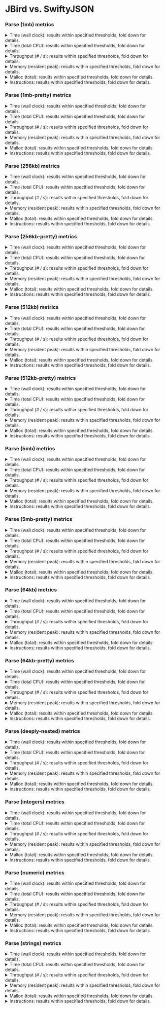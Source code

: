 # JBird vs. SwiftyJSON

### Parse (1mb) metrics

<details><summary>Time (wall clock): results within specified thresholds, fold down for details.</summary>
<p>

|         Time (wall clock) (μs) *         |        p0 |       p25 |       p50 |       p75 |       p90 |       p99 |      p100 |   Samples |
|:----------------------------------------:|----------:|----------:|----------:|----------:|----------:|----------:|----------:|----------:|
|                swiftyjson                |         9 |        10 |        10 |        10 |        11 |        14 |        14 |        99 |
|                  jbird                   |         2 |         2 |         2 |         2 |         2 |         3 |         3 |       455 |
|                    Δ                     |        -7 |        -8 |        -8 |        -8 |        -9 |       -11 |       -11 |       356 |
|              Improvement %               |        78 |        80 |        80 |        80 |        82 |        79 |        79 |       356 |

<p>
</details>

<details><summary>Time (total CPU): results within specified thresholds, fold down for details.</summary>
<p>

|         Time (total CPU) (μs) *          |        p0 |       p25 |       p50 |       p75 |       p90 |       p99 |      p100 |   Samples |
|:----------------------------------------:|----------:|----------:|----------:|----------:|----------:|----------:|----------:|----------:|
|                swiftyjson                |         9 |        10 |        10 |        10 |        11 |        14 |        14 |        99 |
|                  jbird                   |         2 |         2 |         2 |         2 |         2 |         3 |         3 |       455 |
|                    Δ                     |        -7 |        -8 |        -8 |        -8 |        -9 |       -11 |       -11 |       356 |
|              Improvement %               |        78 |        80 |        80 |        80 |        82 |        79 |        79 |       356 |

<p>
</details>

<details><summary>Throughput (# / s): results within specified thresholds, fold down for details.</summary>
<p>

|          Throughput (# / s) (#)          |        p0 |       p25 |       p50 |       p75 |       p90 |       p99 |      p100 |   Samples |
|:----------------------------------------:|----------:|----------:|----------:|----------:|----------:|----------:|----------:|----------:|
|                swiftyjson                |       106 |       102 |       101 |        98 |        95 |        74 |        74 |        99 |
|                  jbird                   |       515 |       474 |       470 |       466 |       450 |       359 |       328 |       455 |
|                    Δ                     |       409 |       372 |       369 |       368 |       355 |       285 |       254 |       356 |
|              Improvement %               |       386 |       365 |       365 |       376 |       374 |       385 |       343 |       356 |

<p>
</details>

<details><summary>Memory (resident peak): results within specified thresholds, fold down for details.</summary>
<p>

|        Memory (resident peak) (M)        |        p0 |       p25 |       p50 |       p75 |       p90 |       p99 |      p100 |   Samples |
|:----------------------------------------:|----------:|----------:|----------:|----------:|----------:|----------:|----------:|----------:|
|                swiftyjson                |        30 |        65 |       101 |       137 |       159 |       172 |       172 |        99 |
|                  jbird                   |        29 |        31 |        31 |        31 |        31 |        31 |        31 |       455 |
|                    Δ                     |        -1 |       -34 |       -70 |      -106 |      -128 |      -141 |      -141 |       356 |
|              Improvement %               |         3 |        52 |        69 |        77 |        81 |        82 |        82 |       356 |

<p>
</details>

<details><summary>Malloc (total): results within specified thresholds, fold down for details.</summary>
<p>

|           Malloc (total) (K) *           |        p0 |       p25 |       p50 |       p75 |       p90 |       p99 |      p100 |   Samples |
|:----------------------------------------:|----------:|----------:|----------:|----------:|----------:|----------:|----------:|----------:|
|                swiftyjson                |        21 |        21 |        21 |        21 |        21 |        21 |        21 |        99 |
|                  jbird                   |        11 |        11 |        11 |        11 |        11 |        11 |        11 |       455 |
|                    Δ                     |       -10 |       -10 |       -10 |       -10 |       -10 |       -10 |       -10 |       356 |
|              Improvement %               |        48 |        48 |        48 |        48 |        48 |        48 |        48 |       356 |

<p>
</details>

<details><summary>Instructions: results within specified thresholds, fold down for details.</summary>
<p>

|            Instructions (M) *            |        p0 |       p25 |       p50 |       p75 |       p90 |       p99 |      p100 |   Samples |
|:----------------------------------------:|----------:|----------:|----------:|----------:|----------:|----------:|----------:|----------:|
|                swiftyjson                |       237 |       237 |       238 |       238 |       238 |       242 |       242 |        99 |
|                  jbird                   |        48 |        48 |        48 |        48 |        48 |        49 |        50 |       455 |
|                    Δ                     |      -189 |      -189 |      -190 |      -190 |      -190 |      -193 |      -192 |       356 |
|              Improvement %               |        80 |        80 |        80 |        80 |        80 |        80 |        79 |       356 |

<p>
</details>

### Parse (1mb-pretty) metrics

<details><summary>Time (wall clock): results within specified thresholds, fold down for details.</summary>
<p>

|         Time (wall clock) (μs) *         |        p0 |       p25 |       p50 |       p75 |       p90 |       p99 |      p100 |   Samples |
|:----------------------------------------:|----------:|----------:|----------:|----------:|----------:|----------:|----------:|----------:|
|                swiftyjson                |        10 |        10 |        10 |        10 |        11 |        11 |        11 |        98 |
|                  jbird                   |         2 |         2 |         2 |         2 |         2 |         2 |         2 |       464 |
|                    Δ                     |        -8 |        -8 |        -8 |        -8 |        -9 |        -9 |        -9 |       366 |
|              Improvement %               |        80 |        80 |        80 |        80 |        82 |        82 |        82 |       366 |

<p>
</details>

<details><summary>Time (total CPU): results within specified thresholds, fold down for details.</summary>
<p>

|         Time (total CPU) (μs) *          |        p0 |       p25 |       p50 |       p75 |       p90 |       p99 |      p100 |   Samples |
|:----------------------------------------:|----------:|----------:|----------:|----------:|----------:|----------:|----------:|----------:|
|                swiftyjson                |        10 |        10 |        10 |        10 |        11 |        11 |        11 |        98 |
|                  jbird                   |         2 |         2 |         2 |         2 |         2 |         2 |         2 |       464 |
|                    Δ                     |        -8 |        -8 |        -8 |        -8 |        -9 |        -9 |        -9 |       366 |
|              Improvement %               |        80 |        80 |        80 |        80 |        82 |        82 |        82 |       366 |

<p>
</details>

<details><summary>Throughput (# / s): results within specified thresholds, fold down for details.</summary>
<p>

|          Throughput (# / s) (#)          |        p0 |       p25 |       p50 |       p75 |       p90 |       p99 |      p100 |   Samples |
|:----------------------------------------:|----------:|----------:|----------:|----------:|----------:|----------:|----------:|----------:|
|                swiftyjson                |       103 |        99 |        98 |        97 |        95 |        93 |        93 |        98 |
|                  jbird                   |       514 |       476 |       472 |       469 |       462 |       451 |       439 |       464 |
|                    Δ                     |       411 |       377 |       374 |       372 |       367 |       358 |       346 |       366 |
|              Improvement %               |       399 |       381 |       382 |       384 |       386 |       385 |       372 |       366 |

<p>
</details>

<details><summary>Memory (resident peak): results within specified thresholds, fold down for details.</summary>
<p>

|        Memory (resident peak) (M)        |        p0 |       p25 |       p50 |       p75 |       p90 |       p99 |      p100 |   Samples |
|:----------------------------------------:|----------:|----------:|----------:|----------:|----------:|----------:|----------:|----------:|
|                swiftyjson                |        30 |        64 |       100 |       135 |       158 |       170 |       170 |        98 |
|                  jbird                   |        29 |        31 |        31 |        31 |        31 |        31 |        31 |       464 |
|                    Δ                     |        -1 |       -33 |       -69 |      -104 |      -127 |      -139 |      -139 |       366 |
|              Improvement %               |         3 |        52 |        69 |        77 |        80 |        82 |        82 |       366 |

<p>
</details>

<details><summary>Malloc (total): results within specified thresholds, fold down for details.</summary>
<p>

|           Malloc (total) (K) *           |        p0 |       p25 |       p50 |       p75 |       p90 |       p99 |      p100 |   Samples |
|:----------------------------------------:|----------:|----------:|----------:|----------:|----------:|----------:|----------:|----------:|
|                swiftyjson                |        21 |        21 |        21 |        21 |        21 |        21 |        21 |        98 |
|                  jbird                   |        11 |        11 |        11 |        11 |        11 |        11 |        11 |       464 |
|                    Δ                     |       -10 |       -10 |       -10 |       -10 |       -10 |       -10 |       -10 |       366 |
|              Improvement %               |        48 |        48 |        48 |        48 |        48 |        48 |        48 |       366 |

<p>
</details>

<details><summary>Instructions: results within specified thresholds, fold down for details.</summary>
<p>

|            Instructions (M) *            |        p0 |       p25 |       p50 |       p75 |       p90 |       p99 |      p100 |   Samples |
|:----------------------------------------:|----------:|----------:|----------:|----------:|----------:|----------:|----------:|----------:|
|                swiftyjson                |       243 |       243 |       243 |       243 |       244 |       248 |       248 |        98 |
|                  jbird                   |        49 |        49 |        49 |        49 |        49 |        50 |        51 |       464 |
|                    Δ                     |      -194 |      -194 |      -194 |      -194 |      -195 |      -198 |      -197 |       366 |
|              Improvement %               |        80 |        80 |        80 |        80 |        80 |        80 |        79 |       366 |

<p>
</details>

### Parse (256kb) metrics

<details><summary>Time (wall clock): results within specified thresholds, fold down for details.</summary>
<p>

|         Time (wall clock) (μs) *         |        p0 |       p25 |       p50 |       p75 |       p90 |       p99 |      p100 |   Samples |
|:----------------------------------------:|----------:|----------:|----------:|----------:|----------:|----------:|----------:|----------:|
|                swiftyjson                |      2227 |      2390 |      2417 |      2451 |      2574 |      2636 |      2671 |       406 |
|                  jbird                   |       463 |       512 |       520 |       533 |       557 |       579 |       613 |      1778 |
|                    Δ                     |     -1764 |     -1878 |     -1897 |     -1918 |     -2017 |     -2057 |     -2058 |      1372 |
|              Improvement %               |        79 |        79 |        78 |        78 |        78 |        78 |        77 |      1372 |

<p>
</details>

<details><summary>Time (total CPU): results within specified thresholds, fold down for details.</summary>
<p>

|         Time (total CPU) (μs) *          |        p0 |       p25 |       p50 |       p75 |       p90 |       p99 |      p100 |   Samples |
|:----------------------------------------:|----------:|----------:|----------:|----------:|----------:|----------:|----------:|----------:|
|                swiftyjson                |      2223 |      2390 |      2417 |      2451 |      2576 |      2638 |      2672 |       406 |
|                  jbird                   |       464 |       514 |       522 |       535 |       558 |       582 |       614 |      1778 |
|                    Δ                     |     -1759 |     -1876 |     -1895 |     -1916 |     -2018 |     -2056 |     -2058 |      1372 |
|              Improvement %               |        79 |        78 |        78 |        78 |        78 |        78 |        77 |      1372 |

<p>
</details>

<details><summary>Throughput (# / s): results within specified thresholds, fold down for details.</summary>
<p>

|          Throughput (# / s) (#)          |        p0 |       p25 |       p50 |       p75 |       p90 |       p99 |      p100 |   Samples |
|:----------------------------------------:|----------:|----------:|----------:|----------:|----------:|----------:|----------:|----------:|
|                swiftyjson                |       449 |       419 |       414 |       408 |       389 |       380 |       374 |       406 |
|                  jbird                   |      2160 |      1953 |      1922 |      1877 |      1798 |      1729 |      1632 |      1778 |
|                    Δ                     |      1711 |      1534 |      1508 |      1469 |      1409 |      1349 |      1258 |      1372 |
|              Improvement %               |       381 |       366 |       364 |       360 |       362 |       355 |       336 |      1372 |

<p>
</details>

<details><summary>Memory (resident peak): results within specified thresholds, fold down for details.</summary>
<p>

|        Memory (resident peak) (M)        |        p0 |       p25 |       p50 |       p75 |       p90 |       p99 |      p100 |   Samples |
|:----------------------------------------:|----------:|----------:|----------:|----------:|----------:|----------:|----------:|----------:|
|                swiftyjson                |        26 |        63 |       100 |       139 |       161 |       175 |       176 |       406 |
|                  jbird                   |        26 |        27 |        27 |        27 |        27 |        27 |        27 |      1778 |
|                    Δ                     |         0 |       -36 |       -73 |      -112 |      -134 |      -148 |      -149 |      1372 |
|              Improvement %               |         0 |        57 |        73 |        81 |        83 |        85 |        85 |      1372 |

<p>
</details>

<details><summary>Malloc (total): results within specified thresholds, fold down for details.</summary>
<p>

|             Malloc (total) *             |        p0 |       p25 |       p50 |       p75 |       p90 |       p99 |      p100 |   Samples |
|:----------------------------------------:|----------:|----------:|----------:|----------:|----------:|----------:|----------:|----------:|
|                swiftyjson                |      5341 |      5343 |      5343 |      5343 |      5343 |      5343 |      5343 |       406 |
|                  jbird                   |      2636 |      2636 |      2636 |      2636 |      2636 |      2636 |      2636 |      1778 |
|                    Δ                     |     -2705 |     -2707 |     -2707 |     -2707 |     -2707 |     -2707 |     -2707 |      1372 |
|              Improvement %               |        51 |        51 |        51 |        51 |        51 |        51 |        51 |      1372 |

<p>
</details>

<details><summary>Instructions: results within specified thresholds, fold down for details.</summary>
<p>

|            Instructions (M) *            |        p0 |       p25 |       p50 |       p75 |       p90 |       p99 |      p100 |   Samples |
|:----------------------------------------:|----------:|----------:|----------:|----------:|----------:|----------:|----------:|----------:|
|                swiftyjson                |        59 |        59 |        59 |        59 |        59 |        62 |        62 |       406 |
|                  jbird                   |        12 |        12 |        12 |        12 |        12 |        12 |        13 |      1778 |
|                    Δ                     |       -47 |       -47 |       -47 |       -47 |       -47 |       -50 |       -49 |      1372 |
|              Improvement %               |        80 |        80 |        80 |        80 |        80 |        81 |        79 |      1372 |

<p>
</details>

### Parse (256kb-pretty) metrics

<details><summary>Time (wall clock): results within specified thresholds, fold down for details.</summary>
<p>

|         Time (wall clock) (μs) *         |        p0 |       p25 |       p50 |       p75 |       p90 |       p99 |      p100 |   Samples |
|:----------------------------------------:|----------:|----------:|----------:|----------:|----------:|----------:|----------:|----------:|
|                swiftyjson                |      2329 |      2488 |      2519 |      2542 |      2570 |      2701 |      2800 |       392 |
|                  jbird                   |       470 |       518 |       526 |       536 |       545 |       568 |       658 |      1772 |
|                    Δ                     |     -1859 |     -1970 |     -1993 |     -2006 |     -2025 |     -2133 |     -2142 |      1380 |
|              Improvement %               |        80 |        79 |        79 |        79 |        79 |        79 |        76 |      1380 |

<p>
</details>

<details><summary>Time (total CPU): results within specified thresholds, fold down for details.</summary>
<p>

|         Time (total CPU) (μs) *          |        p0 |       p25 |       p50 |       p75 |       p90 |       p99 |      p100 |   Samples |
|:----------------------------------------:|----------:|----------:|----------:|----------:|----------:|----------:|----------:|----------:|
|                swiftyjson                |      2324 |      2488 |      2521 |      2544 |      2574 |      2699 |      2808 |       392 |
|                  jbird                   |       472 |       519 |       527 |       537 |       547 |       569 |       660 |      1772 |
|                    Δ                     |     -1852 |     -1969 |     -1994 |     -2007 |     -2027 |     -2130 |     -2148 |      1380 |
|              Improvement %               |        80 |        79 |        79 |        79 |        79 |        79 |        76 |      1380 |

<p>
</details>

<details><summary>Throughput (# / s): results within specified thresholds, fold down for details.</summary>
<p>

|          Throughput (# / s) (#)          |        p0 |       p25 |       p50 |       p75 |       p90 |       p99 |      p100 |   Samples |
|:----------------------------------------:|----------:|----------:|----------:|----------:|----------:|----------:|----------:|----------:|
|                swiftyjson                |       429 |       402 |       397 |       394 |       389 |       370 |       357 |       392 |
|                  jbird                   |      2126 |      1931 |      1903 |      1868 |      1834 |      1761 |      1519 |      1772 |
|                    Δ                     |      1697 |      1529 |      1506 |      1474 |      1445 |      1391 |      1162 |      1380 |
|              Improvement %               |       396 |       380 |       379 |       374 |       371 |       376 |       325 |      1380 |

<p>
</details>

<details><summary>Memory (resident peak): results within specified thresholds, fold down for details.</summary>
<p>

|        Memory (resident peak) (M)        |        p0 |       p25 |       p50 |       p75 |       p90 |       p99 |      p100 |   Samples |
|:----------------------------------------:|----------:|----------:|----------:|----------:|----------:|----------:|----------:|----------:|
|                swiftyjson                |        26 |        63 |        99 |       135 |       156 |       169 |       171 |       392 |
|                  jbird                   |        26 |        27 |        27 |        27 |        27 |        27 |        27 |      1772 |
|                    Δ                     |         0 |       -36 |       -72 |      -108 |      -129 |      -142 |      -144 |      1380 |
|              Improvement %               |         0 |        57 |        73 |        80 |        83 |        84 |        84 |      1380 |

<p>
</details>

<details><summary>Malloc (total): results within specified thresholds, fold down for details.</summary>
<p>

|             Malloc (total) *             |        p0 |       p25 |       p50 |       p75 |       p90 |       p99 |      p100 |   Samples |
|:----------------------------------------:|----------:|----------:|----------:|----------:|----------:|----------:|----------:|----------:|
|                swiftyjson                |      5341 |      5343 |      5343 |      5343 |      5343 |      5343 |      5343 |       392 |
|                  jbird                   |      2636 |      2636 |      2636 |      2636 |      2636 |      2636 |      2636 |      1772 |
|                    Δ                     |     -2705 |     -2707 |     -2707 |     -2707 |     -2707 |     -2707 |     -2707 |      1380 |
|              Improvement %               |        51 |        51 |        51 |        51 |        51 |        51 |        51 |      1380 |

<p>
</details>

<details><summary>Instructions: results within specified thresholds, fold down for details.</summary>
<p>

|            Instructions (M) *            |        p0 |       p25 |       p50 |       p75 |       p90 |       p99 |      p100 |   Samples |
|:----------------------------------------:|----------:|----------:|----------:|----------:|----------:|----------:|----------:|----------:|
|                swiftyjson                |        60 |        60 |        60 |        60 |        60 |        63 |        63 |       392 |
|                  jbird                   |        12 |        12 |        12 |        12 |        12 |        12 |        13 |      1772 |
|                    Δ                     |       -48 |       -48 |       -48 |       -48 |       -48 |       -51 |       -50 |      1380 |
|              Improvement %               |        80 |        80 |        80 |        80 |        80 |        81 |        79 |      1380 |

<p>
</details>

### Parse (512kb) metrics

<details><summary>Time (wall clock): results within specified thresholds, fold down for details.</summary>
<p>

|         Time (wall clock) (μs) *         |        p0 |       p25 |       p50 |       p75 |       p90 |       p99 |      p100 |   Samples |
|:----------------------------------------:|----------:|----------:|----------:|----------:|----------:|----------:|----------:|----------:|
|                swiftyjson                |      4492 |      4891 |      4932 |      5059 |      5386 |      5513 |      5581 |       199 |
|                  jbird                   |       948 |      1040 |      1052 |      1076 |      1094 |      1127 |      1271 |       913 |
|                    Δ                     |     -3544 |     -3851 |     -3880 |     -3983 |     -4292 |     -4386 |     -4310 |       714 |
|              Improvement %               |        79 |        79 |        79 |        79 |        80 |        80 |        77 |       714 |

<p>
</details>

<details><summary>Time (total CPU): results within specified thresholds, fold down for details.</summary>
<p>

|         Time (total CPU) (μs) *          |        p0 |       p25 |       p50 |       p75 |       p90 |       p99 |      p100 |   Samples |
|:----------------------------------------:|----------:|----------:|----------:|----------:|----------:|----------:|----------:|----------:|
|                swiftyjson                |      4493 |      4887 |      4932 |      5059 |      5386 |      5513 |      5588 |       199 |
|                  jbird                   |       950 |      1042 |      1053 |      1076 |      1096 |      1133 |      1275 |       913 |
|                    Δ                     |     -3543 |     -3845 |     -3879 |     -3983 |     -4290 |     -4380 |     -4313 |       714 |
|              Improvement %               |        79 |        79 |        79 |        79 |        80 |        79 |        77 |       714 |

<p>
</details>

<details><summary>Throughput (# / s): results within specified thresholds, fold down for details.</summary>
<p>

|          Throughput (# / s) (#)          |        p0 |       p25 |       p50 |       p75 |       p90 |       p99 |      p100 |   Samples |
|:----------------------------------------:|----------:|----------:|----------:|----------:|----------:|----------:|----------:|----------:|
|                swiftyjson                |       223 |       205 |       203 |       198 |       186 |       181 |       179 |       199 |
|                  jbird                   |      1055 |       961 |       952 |       930 |       915 |       887 |       787 |       913 |
|                    Δ                     |       832 |       756 |       749 |       732 |       729 |       706 |       608 |       714 |
|              Improvement %               |       373 |       369 |       369 |       370 |       392 |       390 |       340 |       714 |

<p>
</details>

<details><summary>Memory (resident peak): results within specified thresholds, fold down for details.</summary>
<p>

|        Memory (resident peak) (M)        |        p0 |       p25 |       p50 |       p75 |       p90 |       p99 |      p100 |   Samples |
|:----------------------------------------:|----------:|----------:|----------:|----------:|----------:|----------:|----------:|----------:|
|                swiftyjson                |        26 |        62 |       100 |       136 |       159 |       171 |       173 |       199 |
|                  jbird                   |        26 |        28 |        29 |        29 |        29 |        29 |        29 |       913 |
|                    Δ                     |         0 |       -34 |       -71 |      -107 |      -130 |      -142 |      -144 |       714 |
|              Improvement %               |         0 |        55 |        71 |        79 |        82 |        83 |        83 |       714 |

<p>
</details>

<details><summary>Malloc (total): results within specified thresholds, fold down for details.</summary>
<p>

|             Malloc (total) *             |        p0 |       p25 |       p50 |       p75 |       p90 |       p99 |      p100 |   Samples |
|:----------------------------------------:|----------:|----------:|----------:|----------:|----------:|----------:|----------:|----------:|
|                swiftyjson                |        11 |        11 |        11 |        11 |        11 |        11 |        11 |       199 |
|                  jbird                   |         5 |         5 |         5 |         5 |         5 |         5 |         5 |       913 |
|                    Δ                     |        -6 |        -6 |        -6 |        -6 |        -6 |        -6 |        -6 |       714 |
|              Improvement %               |        55 |        55 |        55 |        55 |        55 |        55 |        55 |       714 |

<p>
</details>

<details><summary>Instructions: results within specified thresholds, fold down for details.</summary>
<p>

|            Instructions (M) *            |        p0 |       p25 |       p50 |       p75 |       p90 |       p99 |      p100 |   Samples |
|:----------------------------------------:|----------:|----------:|----------:|----------:|----------:|----------:|----------:|----------:|
|                swiftyjson                |       118 |       119 |       119 |       119 |       119 |       121 |       125 |       199 |
|                  jbird                   |        24 |        24 |        24 |        24 |        24 |        25 |        25 |       913 |
|                    Δ                     |       -94 |       -95 |       -95 |       -95 |       -95 |       -96 |      -100 |       714 |
|              Improvement %               |        80 |        80 |        80 |        80 |        80 |        79 |        80 |       714 |

<p>
</details>

### Parse (512kb-pretty) metrics

<details><summary>Time (wall clock): results within specified thresholds, fold down for details.</summary>
<p>

|         Time (wall clock) (μs) *         |        p0 |       p25 |       p50 |       p75 |       p90 |       p99 |      p100 |   Samples |
|:----------------------------------------:|----------:|----------:|----------:|----------:|----------:|----------:|----------:|----------:|
|                swiftyjson                |      4622 |      4927 |      4973 |      5173 |      5435 |      5714 |      5730 |       196 |
|                  jbird                   |       949 |      1038 |      1048 |      1064 |      1091 |      1146 |      1172 |       916 |
|                    Δ                     |     -3673 |     -3889 |     -3925 |     -4109 |     -4344 |     -4568 |     -4558 |       720 |
|              Improvement %               |        79 |        79 |        79 |        79 |        80 |        80 |        80 |       720 |

<p>
</details>

<details><summary>Time (total CPU): results within specified thresholds, fold down for details.</summary>
<p>

|         Time (total CPU) (μs) *          |        p0 |       p25 |       p50 |       p75 |       p90 |       p99 |      p100 |   Samples |
|:----------------------------------------:|----------:|----------:|----------:|----------:|----------:|----------:|----------:|----------:|
|                swiftyjson                |      4618 |      4923 |      4973 |      5177 |      5439 |      5718 |      5736 |       196 |
|                  jbird                   |       951 |      1040 |      1050 |      1065 |      1091 |      1148 |      1175 |       916 |
|                    Δ                     |     -3667 |     -3883 |     -3923 |     -4112 |     -4348 |     -4570 |     -4561 |       720 |
|              Improvement %               |        79 |        79 |        79 |        79 |        80 |        80 |        80 |       720 |

<p>
</details>

<details><summary>Throughput (# / s): results within specified thresholds, fold down for details.</summary>
<p>

|          Throughput (# / s) (#)          |        p0 |       p25 |       p50 |       p75 |       p90 |       p99 |      p100 |   Samples |
|:----------------------------------------:|----------:|----------:|----------:|----------:|----------:|----------:|----------:|----------:|
|                swiftyjson                |       216 |       203 |       201 |       193 |       184 |       175 |       175 |       196 |
|                  jbird                   |      1054 |       963 |       954 |       940 |       918 |       873 |       853 |       916 |
|                    Δ                     |       838 |       760 |       753 |       747 |       734 |       698 |       678 |       720 |
|              Improvement %               |       388 |       374 |       375 |       387 |       399 |       399 |       387 |       720 |

<p>
</details>

<details><summary>Memory (resident peak): results within specified thresholds, fold down for details.</summary>
<p>

|        Memory (resident peak) (M)        |        p0 |       p25 |       p50 |       p75 |       p90 |       p99 |      p100 |   Samples |
|:----------------------------------------:|----------:|----------:|----------:|----------:|----------:|----------:|----------:|----------:|
|                swiftyjson                |        26 |        62 |        98 |       134 |       156 |       170 |       170 |       196 |
|                  jbird                   |        26 |        28 |        29 |        29 |        29 |        29 |        29 |       916 |
|                    Δ                     |         0 |       -34 |       -69 |      -105 |      -127 |      -141 |      -141 |       720 |
|              Improvement %               |         0 |        55 |        70 |        78 |        81 |        83 |        83 |       720 |

<p>
</details>

<details><summary>Malloc (total): results within specified thresholds, fold down for details.</summary>
<p>

|             Malloc (total) *             |        p0 |       p25 |       p50 |       p75 |       p90 |       p99 |      p100 |   Samples |
|:----------------------------------------:|----------:|----------:|----------:|----------:|----------:|----------:|----------:|----------:|
|                swiftyjson                |        11 |        11 |        11 |        11 |        11 |        11 |        11 |       196 |
|                  jbird                   |         5 |         5 |         5 |         5 |         5 |         5 |         5 |       916 |
|                    Δ                     |        -6 |        -6 |        -6 |        -6 |        -6 |        -6 |        -6 |       720 |
|              Improvement %               |        55 |        55 |        55 |        55 |        55 |        55 |        55 |       720 |

<p>
</details>

<details><summary>Instructions: results within specified thresholds, fold down for details.</summary>
<p>

|            Instructions (M) *            |        p0 |       p25 |       p50 |       p75 |       p90 |       p99 |      p100 |   Samples |
|:----------------------------------------:|----------:|----------:|----------:|----------:|----------:|----------:|----------:|----------:|
|                swiftyjson                |       119 |       119 |       119 |       119 |       119 |       126 |       126 |       196 |
|                  jbird                   |        24 |        24 |        24 |        24 |        24 |        25 |        26 |       916 |
|                    Δ                     |       -95 |       -95 |       -95 |       -95 |       -95 |      -101 |      -100 |       720 |
|              Improvement %               |        80 |        80 |        80 |        80 |        80 |        80 |        79 |       720 |

<p>
</details>

### Parse (5mb) metrics

<details><summary>Time (wall clock): results within specified thresholds, fold down for details.</summary>
<p>

|         Time (wall clock) (ms) *         |        p0 |       p25 |       p50 |       p75 |       p90 |       p99 |      p100 |   Samples |
|:----------------------------------------:|----------:|----------:|----------:|----------:|----------:|----------:|----------:|----------:|
|                swiftyjson                |        50 |        51 |        52 |        53 |        55 |        57 |        57 |        20 |
|                  jbird                   |        11 |        11 |        11 |        12 |        12 |        12 |        12 |        87 |
|                    Δ                     |       -39 |       -40 |       -41 |       -41 |       -43 |       -45 |       -45 |        67 |
|              Improvement %               |        78 |        78 |        79 |        77 |        78 |        79 |        79 |        67 |

<p>
</details>

<details><summary>Time (total CPU): results within specified thresholds, fold down for details.</summary>
<p>

|         Time (total CPU) (ms) *          |        p0 |       p25 |       p50 |       p75 |       p90 |       p99 |      p100 |   Samples |
|:----------------------------------------:|----------:|----------:|----------:|----------:|----------:|----------:|----------:|----------:|
|                swiftyjson                |        50 |        51 |        52 |        53 |        55 |        57 |        57 |        20 |
|                  jbird                   |        11 |        11 |        11 |        12 |        12 |        12 |        12 |        87 |
|                    Δ                     |       -39 |       -40 |       -41 |       -41 |       -43 |       -45 |       -45 |        67 |
|              Improvement %               |        78 |        78 |        79 |        77 |        78 |        79 |        79 |        67 |

<p>
</details>

<details><summary>Throughput (# / s): results within specified thresholds, fold down for details.</summary>
<p>

|          Throughput (# / s) (#)          |        p0 |       p25 |       p50 |       p75 |       p90 |       p99 |      p100 |   Samples |
|:----------------------------------------:|----------:|----------:|----------:|----------:|----------:|----------:|----------:|----------:|
|                swiftyjson                |        20 |        20 |        19 |        18 |        18 |        17 |        17 |        20 |
|                  jbird                   |        91 |        88 |        88 |        87 |        86 |        82 |        82 |        87 |
|                    Δ                     |        71 |        68 |        69 |        69 |        68 |        65 |        65 |        67 |
|              Improvement %               |       355 |       340 |       363 |       383 |       378 |       382 |       382 |        67 |

<p>
</details>

<details><summary>Memory (resident peak): results within specified thresholds, fold down for details.</summary>
<p>

|        Memory (resident peak) (M)        |        p0 |       p25 |       p50 |       p75 |       p90 |       p99 |      p100 |   Samples |
|:----------------------------------------:|----------:|----------:|----------:|----------:|----------:|----------:|----------:|----------:|
|                swiftyjson                |        48 |        78 |       115 |       149 |       174 |       185 |       185 |        20 |
|                  jbird                   |        43 |        51 |        51 |        52 |        52 |        52 |        52 |        87 |
|                    Δ                     |        -5 |       -27 |       -64 |       -97 |      -122 |      -133 |      -133 |        67 |
|              Improvement %               |        10 |        35 |        56 |        65 |        70 |        72 |        72 |        67 |

<p>
</details>

<details><summary>Malloc (total): results within specified thresholds, fold down for details.</summary>
<p>

|           Malloc (total) (K) *           |        p0 |       p25 |       p50 |       p75 |       p90 |       p99 |      p100 |   Samples |
|:----------------------------------------:|----------:|----------:|----------:|----------:|----------:|----------:|----------:|----------:|
|                swiftyjson                |       105 |       105 |       105 |       105 |       105 |       105 |       105 |        20 |
|                  jbird                   |        53 |        53 |        53 |        53 |        53 |        53 |        53 |        87 |
|                    Δ                     |       -52 |       -52 |       -52 |       -52 |       -52 |       -52 |       -52 |        67 |
|              Improvement %               |        50 |        50 |        50 |        50 |        50 |        50 |        50 |        67 |

<p>
</details>

<details><summary>Instructions: results within specified thresholds, fold down for details.</summary>
<p>

|            Instructions (M) *            |        p0 |       p25 |       p50 |       p75 |       p90 |       p99 |      p100 |   Samples |
|:----------------------------------------:|----------:|----------:|----------:|----------:|----------:|----------:|----------:|----------:|
|                swiftyjson                |      1220 |      1222 |      1223 |      1224 |      1226 |      1229 |      1229 |        20 |
|                  jbird                   |       250 |       250 |       250 |       250 |       251 |       255 |       255 |        87 |
|                    Δ                     |      -970 |      -972 |      -973 |      -974 |      -975 |      -974 |      -974 |        67 |
|              Improvement %               |        80 |        80 |        80 |        80 |        80 |        79 |        79 |        67 |

<p>
</details>

### Parse (5mb-pretty) metrics

<details><summary>Time (wall clock): results within specified thresholds, fold down for details.</summary>
<p>

|         Time (wall clock) (ms) *         |        p0 |       p25 |       p50 |       p75 |       p90 |       p99 |      p100 |   Samples |
|:----------------------------------------:|----------:|----------:|----------:|----------:|----------:|----------:|----------:|----------:|
|                swiftyjson                |        50 |        50 |        51 |        51 |        52 |        58 |        58 |        20 |
|                  jbird                   |        11 |        11 |        11 |        11 |        12 |        12 |        12 |        89 |
|                    Δ                     |       -39 |       -39 |       -40 |       -40 |       -40 |       -46 |       -46 |        69 |
|              Improvement %               |        78 |        78 |        78 |        78 |        77 |        79 |        79 |        69 |

<p>
</details>

<details><summary>Time (total CPU): results within specified thresholds, fold down for details.</summary>
<p>

|         Time (total CPU) (ms) *          |        p0 |       p25 |       p50 |       p75 |       p90 |       p99 |      p100 |   Samples |
|:----------------------------------------:|----------:|----------:|----------:|----------:|----------:|----------:|----------:|----------:|
|                swiftyjson                |        50 |        50 |        51 |        51 |        52 |        58 |        58 |        20 |
|                  jbird                   |        11 |        11 |        11 |        11 |        12 |        12 |        12 |        89 |
|                    Δ                     |       -39 |       -39 |       -40 |       -40 |       -40 |       -46 |       -46 |        69 |
|              Improvement %               |        78 |        78 |        78 |        78 |        77 |        79 |        79 |        69 |

<p>
</details>

<details><summary>Throughput (# / s): results within specified thresholds, fold down for details.</summary>
<p>

|          Throughput (# / s) (#)          |        p0 |       p25 |       p50 |       p75 |       p90 |       p99 |      p100 |   Samples |
|:----------------------------------------:|----------:|----------:|----------:|----------:|----------:|----------:|----------:|----------:|
|                swiftyjson                |        20 |        20 |        20 |        19 |        18 |        17 |        17 |        20 |
|                  jbird                   |        93 |        91 |        90 |        89 |        84 |        80 |        80 |        89 |
|                    Δ                     |        73 |        71 |        70 |        70 |        66 |        63 |        63 |        69 |
|              Improvement %               |       365 |       355 |       350 |       368 |       367 |       371 |       371 |        69 |

<p>
</details>

<details><summary>Memory (resident peak): results within specified thresholds, fold down for details.</summary>
<p>

|        Memory (resident peak) (M)        |        p0 |       p25 |       p50 |       p75 |       p90 |       p99 |      p100 |   Samples |
|:----------------------------------------:|----------:|----------:|----------:|----------:|----------:|----------:|----------:|----------:|
|                swiftyjson                |        48 |        76 |       114 |       150 |       174 |       185 |       185 |        20 |
|                  jbird                   |        43 |        52 |        52 |        52 |        52 |        52 |        52 |        89 |
|                    Δ                     |        -5 |       -24 |       -62 |       -98 |      -122 |      -133 |      -133 |        69 |
|              Improvement %               |        10 |        32 |        54 |        65 |        70 |        72 |        72 |        69 |

<p>
</details>

<details><summary>Malloc (total): results within specified thresholds, fold down for details.</summary>
<p>

|           Malloc (total) (K) *           |        p0 |       p25 |       p50 |       p75 |       p90 |       p99 |      p100 |   Samples |
|:----------------------------------------:|----------:|----------:|----------:|----------:|----------:|----------:|----------:|----------:|
|                swiftyjson                |       105 |       105 |       105 |       105 |       105 |       105 |       105 |        20 |
|                  jbird                   |        53 |        53 |        53 |        53 |        53 |        53 |        53 |        89 |
|                    Δ                     |       -52 |       -52 |       -52 |       -52 |       -52 |       -52 |       -52 |        69 |
|              Improvement %               |        50 |        50 |        50 |        50 |        50 |        50 |        50 |        69 |

<p>
</details>

<details><summary>Instructions: results within specified thresholds, fold down for details.</summary>
<p>

|            Instructions (M) *            |        p0 |       p25 |       p50 |       p75 |       p90 |       p99 |      p100 |   Samples |
|:----------------------------------------:|----------:|----------:|----------:|----------:|----------:|----------:|----------:|----------:|
|                swiftyjson                |      1198 |      1200 |      1201 |      1202 |      1204 |      1207 |      1207 |        20 |
|                  jbird                   |       250 |       250 |       250 |       251 |       251 |       258 |       258 |        89 |
|                    Δ                     |      -948 |      -950 |      -951 |      -951 |      -953 |      -949 |      -949 |        69 |
|              Improvement %               |        79 |        79 |        79 |        79 |        79 |        79 |        79 |        69 |

<p>
</details>

### Parse (64kb) metrics

<details><summary>Time (wall clock): results within specified thresholds, fold down for details.</summary>
<p>

|         Time (wall clock) (μs) *         |        p0 |       p25 |       p50 |       p75 |       p90 |       p99 |      p100 |   Samples |
|:----------------------------------------:|----------:|----------:|----------:|----------:|----------:|----------:|----------:|----------:|
|                swiftyjson                |       554 |       609 |       617 |       628 |       672 |       703 |       752 |      1514 |
|                  jbird                   |       116 |       128 |       131 |       133 |       136 |       151 |       175 |      5976 |
|                    Δ                     |      -438 |      -481 |      -486 |      -495 |      -536 |      -552 |      -577 |      4462 |
|              Improvement %               |        79 |        79 |        79 |        79 |        80 |        79 |        77 |      4462 |

<p>
</details>

<details><summary>Time (total CPU): results within specified thresholds, fold down for details.</summary>
<p>

|         Time (total CPU) (μs) *          |        p0 |       p25 |       p50 |       p75 |       p90 |       p99 |      p100 |   Samples |
|:----------------------------------------:|----------:|----------:|----------:|----------:|----------:|----------:|----------:|----------:|
|                swiftyjson                |       555 |       610 |       618 |       629 |       673 |       707 |       753 |      1514 |
|                  jbird                   |       117 |       129 |       132 |       135 |       137 |       150 |       168 |      5976 |
|                    Δ                     |      -438 |      -481 |      -486 |      -494 |      -536 |      -557 |      -585 |      4462 |
|              Improvement %               |        79 |        79 |        79 |        79 |        80 |        79 |        78 |      4462 |

<p>
</details>

<details><summary>Throughput (# / s): results within specified thresholds, fold down for details.</summary>
<p>

|          Throughput (# / s) (#)          |        p0 |       p25 |       p50 |       p75 |       p90 |       p99 |      p100 |   Samples |
|:----------------------------------------:|----------:|----------:|----------:|----------:|----------:|----------:|----------:|----------:|
|                swiftyjson                |      1805 |      1642 |      1621 |      1593 |      1489 |      1422 |      1330 |      1514 |
|                  jbird                   |      8618 |      7835 |      7639 |      7507 |      7363 |      6607 |      5722 |      5976 |
|                    Δ                     |      6813 |      6193 |      6018 |      5914 |      5874 |      5185 |      4392 |      4462 |
|              Improvement %               |       377 |       377 |       371 |       371 |       394 |       365 |       330 |      4462 |

<p>
</details>

<details><summary>Memory (resident peak): results within specified thresholds, fold down for details.</summary>
<p>

|        Memory (resident peak) (M)        |        p0 |       p25 |       p50 |       p75 |       p90 |       p99 |      p100 |   Samples |
|:----------------------------------------:|----------:|----------:|----------:|----------:|----------:|----------:|----------:|----------:|
|                swiftyjson                |        25 |        62 |        98 |       137 |       158 |       171 |       172 |      1514 |
|                  jbird                   |        25 |        26 |        26 |        26 |        26 |        26 |        26 |      5976 |
|                    Δ                     |         0 |       -36 |       -72 |      -111 |      -132 |      -145 |      -146 |      4462 |
|              Improvement %               |         0 |        58 |        73 |        81 |        84 |        85 |        85 |      4462 |

<p>
</details>

<details><summary>Malloc (total): results within specified thresholds, fold down for details.</summary>
<p>

|             Malloc (total) *             |        p0 |       p25 |       p50 |       p75 |       p90 |       p99 |      p100 |   Samples |
|:----------------------------------------:|----------:|----------:|----------:|----------:|----------:|----------:|----------:|----------:|
|                swiftyjson                |      1384 |      1384 |      1384 |      1384 |      1384 |      1384 |      1386 |      1514 |
|                  jbird                   |       662 |       662 |       662 |       662 |       662 |       662 |       662 |      5976 |
|                    Δ                     |      -722 |      -722 |      -722 |      -722 |      -722 |      -722 |      -724 |      4462 |
|              Improvement %               |        52 |        52 |        52 |        52 |        52 |        52 |        52 |      4462 |

<p>
</details>

<details><summary>Instructions: results within specified thresholds, fold down for details.</summary>
<p>

|            Instructions (K) *            |        p0 |       p25 |       p50 |       p75 |       p90 |       p99 |      p100 |   Samples |
|:----------------------------------------:|----------:|----------:|----------:|----------:|----------:|----------:|----------:|----------:|
|                swiftyjson                |        15 |        15 |        15 |        15 |        15 |        16 |        16 |      1514 |
|                  jbird                   |         3 |         3 |         3 |         3 |         3 |         3 |         3 |      5976 |
|                    Δ                     |       -12 |       -12 |       -12 |       -12 |       -12 |       -13 |       -13 |      4462 |
|              Improvement %               |        80 |        80 |        80 |        80 |        80 |        81 |        81 |      4462 |

<p>
</details>

### Parse (64kb-pretty) metrics

<details><summary>Time (wall clock): results within specified thresholds, fold down for details.</summary>
<p>

|         Time (wall clock) (μs) *         |        p0 |       p25 |       p50 |       p75 |       p90 |       p99 |      p100 |   Samples |
|:----------------------------------------:|----------:|----------:|----------:|----------:|----------:|----------:|----------:|----------:|
|                swiftyjson                |       567 |       623 |       631 |       643 |       679 |       701 |       733 |      1485 |
|                  jbird                   |       118 |       129 |       133 |       134 |       138 |       152 |       182 |      5914 |
|                    Δ                     |      -449 |      -494 |      -498 |      -509 |      -541 |      -549 |      -551 |      4429 |
|              Improvement %               |        79 |        79 |        79 |        79 |        80 |        78 |        75 |      4429 |

<p>
</details>

<details><summary>Time (total CPU): results within specified thresholds, fold down for details.</summary>
<p>

|         Time (total CPU) (μs) *          |        p0 |       p25 |       p50 |       p75 |       p90 |       p99 |      p100 |   Samples |
|:----------------------------------------:|----------:|----------:|----------:|----------:|----------:|----------:|----------:|----------:|
|                swiftyjson                |       568 |       624 |       632 |       644 |       680 |       702 |       735 |      1485 |
|                  jbird                   |       120 |       131 |       135 |       136 |       139 |       151 |       179 |      5914 |
|                    Δ                     |      -448 |      -493 |      -497 |      -508 |      -541 |      -551 |      -556 |      4429 |
|              Improvement %               |        79 |        79 |        79 |        79 |        80 |        78 |        76 |      4429 |

<p>
</details>

<details><summary>Throughput (# / s): results within specified thresholds, fold down for details.</summary>
<p>

|          Throughput (# / s) (#)          |        p0 |       p25 |       p50 |       p75 |       p90 |       p99 |      p100 |   Samples |
|:----------------------------------------:|----------:|----------:|----------:|----------:|----------:|----------:|----------:|----------:|
|                swiftyjson                |      1764 |      1606 |      1586 |      1557 |      1474 |      1427 |      1364 |      1485 |
|                  jbird                   |      8451 |      7731 |      7519 |      7447 |      7275 |      6563 |      5498 |      5914 |
|                    Δ                     |      6687 |      6125 |      5933 |      5890 |      5801 |      5136 |      4134 |      4429 |
|              Improvement %               |       379 |       381 |       374 |       378 |       394 |       360 |       303 |      4429 |

<p>
</details>

<details><summary>Memory (resident peak): results within specified thresholds, fold down for details.</summary>
<p>

|        Memory (resident peak) (M)        |        p0 |       p25 |       p50 |       p75 |       p90 |       p99 |      p100 |   Samples |
|:----------------------------------------:|----------:|----------:|----------:|----------:|----------:|----------:|----------:|----------:|
|                swiftyjson                |        25 |        61 |        97 |       134 |       155 |       168 |       169 |      1485 |
|                  jbird                   |        25 |        25 |        26 |        26 |        26 |        26 |        26 |      5914 |
|                    Δ                     |         0 |       -36 |       -71 |      -108 |      -129 |      -142 |      -143 |      4429 |
|              Improvement %               |         0 |        59 |        73 |        81 |        83 |        85 |        85 |      4429 |

<p>
</details>

<details><summary>Malloc (total): results within specified thresholds, fold down for details.</summary>
<p>

|             Malloc (total) *             |        p0 |       p25 |       p50 |       p75 |       p90 |       p99 |      p100 |   Samples |
|:----------------------------------------:|----------:|----------:|----------:|----------:|----------:|----------:|----------:|----------:|
|                swiftyjson                |      1384 |      1384 |      1384 |      1384 |      1384 |      1384 |      1386 |      1485 |
|                  jbird                   |       662 |       662 |       662 |       662 |       662 |       662 |       662 |      5914 |
|                    Δ                     |      -722 |      -722 |      -722 |      -722 |      -722 |      -722 |      -724 |      4429 |
|              Improvement %               |        52 |        52 |        52 |        52 |        52 |        52 |        52 |      4429 |

<p>
</details>

<details><summary>Instructions: results within specified thresholds, fold down for details.</summary>
<p>

|            Instructions (K) *            |        p0 |       p25 |       p50 |       p75 |       p90 |       p99 |      p100 |   Samples |
|:----------------------------------------:|----------:|----------:|----------:|----------:|----------:|----------:|----------:|----------:|
|                swiftyjson                |        15 |        15 |        15 |        15 |        15 |        16 |        16 |      1485 |
|                  jbird                   |         3 |         3 |         3 |         3 |         3 |         3 |         3 |      5914 |
|                    Δ                     |       -12 |       -12 |       -12 |       -12 |       -12 |       -13 |       -13 |      4429 |
|              Improvement %               |        80 |        80 |        80 |        80 |        80 |        81 |        81 |      4429 |

<p>
</details>

### Parse (deeply-nested) metrics

<details><summary>Time (wall clock): results within specified thresholds, fold down for details.</summary>
<p>

|         Time (wall clock) (μs) *         |        p0 |       p25 |       p50 |       p75 |       p90 |       p99 |      p100 |   Samples |
|:----------------------------------------:|----------:|----------:|----------:|----------:|----------:|----------:|----------:|----------:|
|                swiftyjson                |       142 |       149 |       158 |       163 |       169 |       184 |       205 |      5296 |
|                  jbird                   |        48 |        49 |        54 |        54 |        55 |        65 |        87 |     11839 |
|                    Δ                     |       -94 |      -100 |      -104 |      -109 |      -114 |      -119 |      -118 |      6543 |
|              Improvement %               |        66 |        67 |        66 |        67 |        67 |        65 |        58 |      6543 |

<p>
</details>

<details><summary>Time (total CPU): results within specified thresholds, fold down for details.</summary>
<p>

|         Time (total CPU) (μs) *          |        p0 |       p25 |       p50 |       p75 |       p90 |       p99 |      p100 |   Samples |
|:----------------------------------------:|----------:|----------:|----------:|----------:|----------:|----------:|----------:|----------:|
|                swiftyjson                |       143 |       150 |       159 |       165 |       170 |       185 |       207 |      5296 |
|                  jbird                   |        49 |        51 |        55 |        56 |        56 |        66 |        81 |     11839 |
|                    Δ                     |       -94 |       -99 |      -104 |      -109 |      -114 |      -119 |      -126 |      6543 |
|              Improvement %               |        66 |        66 |        65 |        66 |        67 |        64 |        61 |      6543 |

<p>
</details>

<details><summary>Throughput (# / s): results within specified thresholds, fold down for details.</summary>
<p>

|          Throughput (# / s) (K)          |        p0 |       p25 |       p50 |       p75 |       p90 |       p99 |      p100 |   Samples |
|:----------------------------------------:|----------:|----------:|----------:|----------:|----------:|----------:|----------:|----------:|
|                swiftyjson                |      7051 |      6727 |      6347 |      6131 |      5923 |      5427 |      4875 |      5296 |
|                  jbird                   |     20888 |     20223 |     18623 |     18463 |     18191 |     15455 |     11439 |     11839 |
|                    Δ                     |     13837 |     13496 |     12276 |     12332 |     12268 |     10028 |      6564 |      6543 |
|              Improvement %               |       196 |       201 |       193 |       201 |       207 |       185 |       135 |      6543 |

<p>
</details>

<details><summary>Memory (resident peak): results within specified thresholds, fold down for details.</summary>
<p>

|        Memory (resident peak) (M)        |        p0 |       p25 |       p50 |       p75 |       p90 |       p99 |      p100 |   Samples |
|:----------------------------------------:|----------:|----------:|----------:|----------:|----------:|----------:|----------:|----------:|
|                swiftyjson                |        25 |        32 |        38 |        45 |        49 |        51 |        51 |      5296 |
|                  jbird                   |        25 |        25 |        25 |        25 |        25 |        25 |        25 |     11839 |
|                    Δ                     |         0 |        -7 |       -13 |       -20 |       -24 |       -26 |       -26 |      6543 |
|              Improvement %               |         0 |        22 |        34 |        44 |        49 |        51 |        51 |      6543 |

<p>
</details>

<details><summary>Malloc (total): results within specified thresholds, fold down for details.</summary>
<p>

|             Malloc (total) *             |        p0 |       p25 |       p50 |       p75 |       p90 |       p99 |      p100 |   Samples |
|:----------------------------------------:|----------:|----------:|----------:|----------:|----------:|----------:|----------:|----------:|
|                swiftyjson                |       456 |       456 |       456 |       456 |       456 |       456 |       459 |      5296 |
|                  jbird                   |       153 |       153 |       153 |       153 |       153 |       153 |       153 |     11839 |
|                    Δ                     |      -303 |      -303 |      -303 |      -303 |      -303 |      -303 |      -306 |      6543 |
|              Improvement %               |        66 |        66 |        66 |        66 |        66 |        66 |        67 |      6543 |

<p>
</details>

<details><summary>Instructions: results within specified thresholds, fold down for details.</summary>
<p>

|            Instructions (K) *            |        p0 |       p25 |       p50 |       p75 |       p90 |       p99 |      p100 |   Samples |
|:----------------------------------------:|----------:|----------:|----------:|----------:|----------:|----------:|----------:|----------:|
|                swiftyjson                |      2933 |      2935 |      2935 |      2943 |      2945 |      3060 |      3080 |      5296 |
|                  jbird                   |      1318 |      1319 |      1319 |      1319 |      1319 |      1348 |      1373 |     11839 |
|                    Δ                     |     -1615 |     -1616 |     -1616 |     -1624 |     -1626 |     -1712 |     -1707 |      6543 |
|              Improvement %               |        55 |        55 |        55 |        55 |        55 |        56 |        55 |      6543 |

<p>
</details>

### Parse (integers) metrics

<details><summary>Time (wall clock): results within specified thresholds, fold down for details.</summary>
<p>

|         Time (wall clock) (μs) *         |        p0 |       p25 |       p50 |       p75 |       p90 |       p99 |      p100 |   Samples |
|:----------------------------------------:|----------:|----------:|----------:|----------:|----------:|----------:|----------:|----------:|
|                swiftyjson                |      1541 |      1669 |      1690 |      1713 |      1788 |      1932 |      1994 |       577 |
|                  jbird                   |        87 |        97 |        99 |       100 |       103 |       116 |       159 |      7688 |
|                    Δ                     |     -1454 |     -1572 |     -1591 |     -1613 |     -1685 |     -1816 |     -1835 |      7111 |
|              Improvement %               |        94 |        94 |        94 |        94 |        94 |        94 |        92 |      7111 |

<p>
</details>

<details><summary>Time (total CPU): results within specified thresholds, fold down for details.</summary>
<p>

|         Time (total CPU) (μs) *          |        p0 |       p25 |       p50 |       p75 |       p90 |       p99 |      p100 |   Samples |
|:----------------------------------------:|----------:|----------:|----------:|----------:|----------:|----------:|----------:|----------:|
|                swiftyjson                |      1536 |      1668 |      1691 |      1714 |      1790 |      1933 |      2001 |       577 |
|                  jbird                   |        89 |        98 |       100 |       102 |       105 |       116 |       163 |      7688 |
|                    Δ                     |     -1447 |     -1570 |     -1591 |     -1612 |     -1685 |     -1817 |     -1838 |      7111 |
|              Improvement %               |        94 |        94 |        94 |        94 |        94 |        94 |        92 |      7111 |

<p>
</details>

<details><summary>Throughput (# / s): results within specified thresholds, fold down for details.</summary>
<p>

|          Throughput (# / s) (K)          |        p0 |       p25 |       p50 |       p75 |       p90 |       p99 |      p100 |   Samples |
|:----------------------------------------:|----------:|----------:|----------:|----------:|----------:|----------:|----------:|----------:|
|                swiftyjson                |       649 |       599 |       592 |       584 |       559 |       518 |       502 |       577 |
|                  jbird                   |     11450 |     10367 |     10135 |      9999 |      9679 |      8631 |      6288 |      7688 |
|                    Δ                     |     10801 |      9768 |      9543 |      9415 |      9120 |      8113 |      5786 |      7111 |
|              Improvement %               |      1664 |      1631 |      1612 |      1612 |      1631 |      1566 |      1153 |      7111 |

<p>
</details>

<details><summary>Memory (resident peak): results within specified thresholds, fold down for details.</summary>
<p>

|        Memory (resident peak) (M)        |        p0 |       p25 |       p50 |       p75 |       p90 |       p99 |      p100 |   Samples |
|:----------------------------------------:|----------:|----------:|----------:|----------:|----------:|----------:|----------:|----------:|
|                swiftyjson                |        25 |        37 |        48 |        59 |        65 |        69 |        70 |       577 |
|                  jbird                   |        25 |        26 |        26 |        26 |        26 |        26 |        26 |      7688 |
|                    Δ                     |         0 |       -11 |       -22 |       -33 |       -39 |       -43 |       -44 |      7111 |
|              Improvement %               |         0 |        30 |        46 |        56 |        60 |        62 |        63 |      7111 |

<p>
</details>

<details><summary>Malloc (total): results within specified thresholds, fold down for details.</summary>
<p>

|             Malloc (total) *             |        p0 |       p25 |       p50 |       p75 |       p90 |       p99 |      p100 |   Samples |
|:----------------------------------------:|----------:|----------:|----------:|----------:|----------:|----------:|----------:|----------:|
|                swiftyjson                |       816 |       816 |       816 |       816 |       816 |       816 |       818 |       577 |
|                  jbird                   |        18 |        18 |        18 |        18 |        18 |        18 |        18 |      7688 |
|                    Δ                     |      -798 |      -798 |      -798 |      -798 |      -798 |      -798 |      -800 |      7111 |
|              Improvement %               |        98 |        98 |        98 |        98 |        98 |        98 |        98 |      7111 |

<p>
</details>

<details><summary>Instructions: results within specified thresholds, fold down for details.</summary>
<p>

|            Instructions (K) *            |        p0 |       p25 |       p50 |       p75 |       p90 |       p99 |      p100 |   Samples |
|:----------------------------------------:|----------:|----------:|----------:|----------:|----------:|----------:|----------:|----------:|
|                swiftyjson                |        44 |        44 |        44 |        44 |        44 |        47 |        47 |       577 |
|                  jbird                   |         3 |         3 |         3 |         3 |         3 |         3 |         3 |      7688 |
|                    Δ                     |       -41 |       -41 |       -41 |       -41 |       -41 |       -44 |       -44 |      7111 |
|              Improvement %               |        93 |        93 |        93 |        93 |        93 |        94 |        94 |      7111 |

<p>
</details>

### Parse (numeric) metrics

<details><summary>Time (wall clock): results within specified thresholds, fold down for details.</summary>
<p>

|         Time (wall clock) (μs) *         |        p0 |       p25 |       p50 |       p75 |       p90 |       p99 |      p100 |   Samples |
|:----------------------------------------:|----------:|----------:|----------:|----------:|----------:|----------:|----------:|----------:|
|                swiftyjson                |      1036 |      1143 |      1157 |      1175 |      1206 |      1267 |      1334 |       837 |
|                  jbird                   |        51 |        57 |        58 |        59 |        61 |        70 |       130 |     11185 |
|                    Δ                     |      -985 |     -1086 |     -1099 |     -1116 |     -1145 |     -1197 |     -1204 |     10348 |
|              Improvement %               |        95 |        95 |        95 |        95 |        95 |        94 |        90 |     10348 |

<p>
</details>

<details><summary>Time (total CPU): results within specified thresholds, fold down for details.</summary>
<p>

|         Time (total CPU) (μs) *          |        p0 |       p25 |       p50 |       p75 |       p90 |       p99 |      p100 |   Samples |
|:----------------------------------------:|----------:|----------:|----------:|----------:|----------:|----------:|----------:|----------:|
|                swiftyjson                |      1038 |      1144 |      1158 |      1176 |      1207 |      1269 |      1335 |       837 |
|                  jbird                   |        52 |        59 |        59 |        60 |        62 |        72 |       133 |     11185 |
|                    Δ                     |      -986 |     -1085 |     -1099 |     -1116 |     -1145 |     -1197 |     -1202 |     10348 |
|              Improvement %               |        95 |        95 |        95 |        95 |        95 |        94 |        90 |     10348 |

<p>
</details>

<details><summary>Throughput (# / s): results within specified thresholds, fold down for details.</summary>
<p>

|          Throughput (# / s) (K)          |        p0 |       p25 |       p50 |       p75 |       p90 |       p99 |      p100 |   Samples |
|:----------------------------------------:|----------:|----------:|----------:|----------:|----------:|----------:|----------:|----------:|
|                swiftyjson                |       965 |       876 |       865 |       852 |       829 |       789 |       750 |       837 |
|                  jbird                   |     19544 |     17471 |     17343 |     17055 |     16479 |     14295 |      7722 |     11185 |
|                    Δ                     |     18579 |     16595 |     16478 |     16203 |     15650 |     13506 |      6972 |     10348 |
|              Improvement %               |      1925 |      1894 |      1905 |      1902 |      1888 |      1712 |       930 |     10348 |

<p>
</details>

<details><summary>Memory (resident peak): results within specified thresholds, fold down for details.</summary>
<p>

|        Memory (resident peak) (M)        |        p0 |       p25 |       p50 |       p75 |       p90 |       p99 |      p100 |   Samples |
|:----------------------------------------:|----------:|----------:|----------:|----------:|----------:|----------:|----------:|----------:|
|                swiftyjson                |        25 |        45 |        65 |        84 |        96 |       103 |       104 |       837 |
|                  jbird                   |        25 |        26 |        26 |        26 |        26 |        26 |        26 |     11185 |
|                    Δ                     |         0 |       -19 |       -39 |       -58 |       -70 |       -77 |       -78 |     10348 |
|              Improvement %               |         0 |        42 |        60 |        69 |        73 |        75 |        75 |     10348 |

<p>
</details>

<details><summary>Malloc (total): results within specified thresholds, fold down for details.</summary>
<p>

|             Malloc (total) *             |        p0 |       p25 |       p50 |       p75 |       p90 |       p99 |      p100 |   Samples |
|:----------------------------------------:|----------:|----------:|----------:|----------:|----------:|----------:|----------:|----------:|
|                swiftyjson                |      2971 |      2971 |      2971 |      2971 |      2971 |      2971 |      2973 |       837 |
|                  jbird                   |        10 |        10 |        10 |        10 |        10 |        10 |        10 |     11185 |
|                    Δ                     |     -2961 |     -2961 |     -2961 |     -2961 |     -2961 |     -2961 |     -2963 |     10348 |
|              Improvement %               |       100 |       100 |       100 |       100 |       100 |       100 |       100 |     10348 |

<p>
</details>

<details><summary>Instructions: results within specified thresholds, fold down for details.</summary>
<p>

|            Instructions (K) *            |        p0 |       p25 |       p50 |       p75 |       p90 |       p99 |      p100 |   Samples |
|:----------------------------------------:|----------:|----------:|----------:|----------:|----------:|----------:|----------:|----------:|
|                swiftyjson                |        28 |        28 |        28 |        28 |        28 |        30 |        30 |       837 |
|                  jbird                   |         2 |         2 |         2 |         2 |         2 |         2 |         2 |     11185 |
|                    Δ                     |       -26 |       -26 |       -26 |       -26 |       -26 |       -28 |       -28 |     10348 |
|              Improvement %               |        93 |        93 |        93 |        93 |        93 |        93 |        93 |     10348 |

<p>
</details>

### Parse (strings) metrics

<details><summary>Time (wall clock): results within specified thresholds, fold down for details.</summary>
<p>

|         Time (wall clock) (μs) *         |        p0 |       p25 |       p50 |       p75 |       p90 |       p99 |      p100 |   Samples |
|:----------------------------------------:|----------:|----------:|----------:|----------:|----------:|----------:|----------:|----------:|
|                swiftyjson                |        97 |       105 |       112 |       115 |       119 |       132 |       171 |      6869 |
|                  jbird                   |        28 |        30 |        31 |        31 |        32 |        39 |        67 |     15357 |
|                    Δ                     |       -69 |       -75 |       -81 |       -84 |       -87 |       -93 |      -104 |      8488 |
|              Improvement %               |        71 |        71 |        72 |        73 |        73 |        70 |        61 |      8488 |

<p>
</details>

<details><summary>Time (total CPU): results within specified thresholds, fold down for details.</summary>
<p>

|         Time (total CPU) (μs) *          |        p0 |       p25 |       p50 |       p75 |       p90 |       p99 |      p100 |   Samples |
|:----------------------------------------:|----------:|----------:|----------:|----------:|----------:|----------:|----------:|----------:|
|                swiftyjson                |        99 |       107 |       113 |       117 |       120 |       132 |       172 |      6869 |
|                  jbird                   |        29 |        32 |        32 |        33 |        33 |        41 |        65 |     15357 |
|                    Δ                     |       -70 |       -75 |       -81 |       -84 |       -87 |       -91 |      -107 |      8488 |
|              Improvement %               |        71 |        70 |        72 |        72 |        72 |        69 |        62 |      8488 |

<p>
</details>

<details><summary>Throughput (# / s): results within specified thresholds, fold down for details.</summary>
<p>

|          Throughput (# / s) (K)          |        p0 |       p25 |       p50 |       p75 |       p90 |       p99 |      p100 |   Samples |
|:----------------------------------------:|----------:|----------:|----------:|----------:|----------:|----------:|----------:|----------:|
|                swiftyjson                |     10274 |      9503 |      8975 |      8687 |      8439 |      7555 |      5859 |      6869 |
|                  jbird                   |     36308 |     33151 |     32223 |     32015 |     31631 |     25487 |     14833 |     15357 |
|                    Δ                     |     26034 |     23648 |     23248 |     23328 |     23192 |     17932 |      8974 |      8488 |
|              Improvement %               |       253 |       249 |       259 |       269 |       275 |       237 |       153 |      8488 |

<p>
</details>

<details><summary>Memory (resident peak): results within specified thresholds, fold down for details.</summary>
<p>

|        Memory (resident peak) (M)        |        p0 |       p25 |       p50 |       p75 |       p90 |       p99 |      p100 |   Samples |
|:----------------------------------------:|----------:|----------:|----------:|----------:|----------:|----------:|----------:|----------:|
|                swiftyjson                |        25 |       132 |       235 |       347 |       412 |       451 |       451 |      6869 |
|                  jbird                   |        25 |        25 |        25 |        25 |        25 |        25 |        25 |     15357 |
|                    Δ                     |         0 |      -107 |      -210 |      -322 |      -387 |      -426 |      -426 |      8488 |
|              Improvement %               |         0 |        81 |        89 |        93 |        94 |        94 |        94 |      8488 |

<p>
</details>

<details><summary>Malloc (total): results within specified thresholds, fold down for details.</summary>
<p>

|             Malloc (total) *             |        p0 |       p25 |       p50 |       p75 |       p90 |       p99 |      p100 |   Samples |
|:----------------------------------------:|----------:|----------:|----------:|----------:|----------:|----------:|----------:|----------:|
|                swiftyjson                |        88 |        88 |        88 |        88 |        88 |        88 |        91 |      6869 |
|                  jbird                   |        77 |        77 |        77 |        77 |        77 |        77 |        77 |     15357 |
|                    Δ                     |       -11 |       -11 |       -11 |       -11 |       -11 |       -11 |       -14 |      8488 |
|              Improvement %               |        12 |        12 |        12 |        12 |        12 |        12 |        15 |      8488 |

<p>
</details>

<details><summary>Instructions: results within specified thresholds, fold down for details.</summary>
<p>

|            Instructions (K) *            |        p0 |       p25 |       p50 |       p75 |       p90 |       p99 |      p100 |   Samples |
|:----------------------------------------:|----------:|----------:|----------:|----------:|----------:|----------:|----------:|----------:|
|                swiftyjson                |      2521 |      2537 |      2544 |      2550 |      2558 |      2671 |      2709 |      6869 |
|                  jbird                   |       878 |       879 |       879 |       880 |       880 |       885 |       937 |     15357 |
|                    Δ                     |     -1643 |     -1658 |     -1665 |     -1670 |     -1678 |     -1786 |     -1772 |      8488 |
|              Improvement %               |        65 |        65 |        65 |        65 |        66 |        67 |        65 |      8488 |

<p>
</details>

